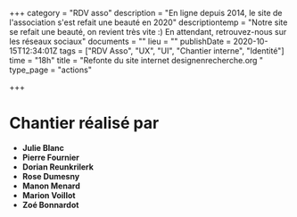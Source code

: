 +++
category = "RDV asso"
description = "En ligne depuis 2014, le site de l'association s'est refait une beauté en 2020"
descriptiontemp = "Notre site se refait une beauté, on revient très vite :)  En attendant, retrouvez-nous sur les réseaux sociaux"
documents = ""
lieu = ""
publishDate = 2020-10-15T12:34:01Z
tags = ["RDV Asso", "UX", "UI", "Chantier interne", "Identité"]
time = "18h"
title = "Refonte du site internet designenrecherche.org "
type_page = "actions"

+++

# Chantier réalisé par 

* **Julie Blanc**
* **Pierre Fournier**
* **Dorian Reunkrilerk**
* **Rose Dumesny**
* **Manon Menard**
* **Marion Voillot**
* **Zoé Bonnardot**